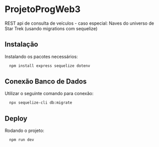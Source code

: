 # ProjetoProgWeb3
REST api de consulta de veículos - caso especial: Naves do universo de Star Trek (usando migrations com sequelize)

## Instalação

Instalando os pacotes necessários:

```bash
  npm install express sequelize dotenv 
```

## Conexão Banco de Dados

Utilizar o seguinte comando para conexão:
```bash
  npx sequelize-cli db:migrate
```

## Deploy

Rodando o projeto:

```bash
  npm run dev
```
